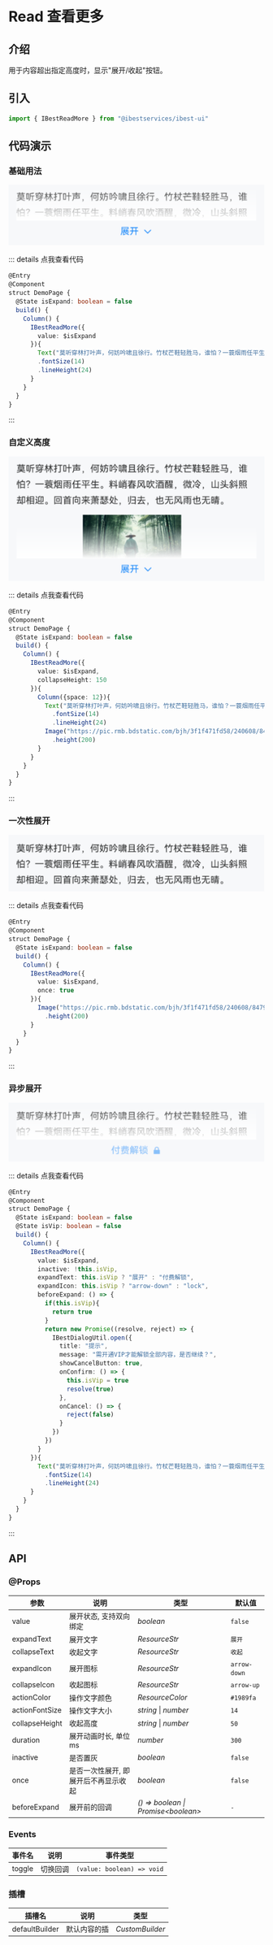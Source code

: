 # Read 查看更多

## 介绍

用于内容超出指定高度时，显示"展开/收起"按钮。
 
## 引入

```ts
import { IBestReadMore } from "@ibestservices/ibest-ui"
```

## 代码演示

### 基础用法

![基础用法](./images/base.png)

::: details 点我查看代码
```ts
@Entry
@Component
struct DemoPage {
  @State isExpand: boolean = false
  build() {
    Column() {
      IBestReadMore({
        value: $isExpand
      }){
        Text("莫听穿林打叶声，何妨吟啸且徐行。竹杖芒鞋轻胜马，谁怕？一蓑烟雨任平生。料峭春风吹酒醒，微冷，山头斜照却相迎。回首向来萧瑟处，归去，也无风雨也无晴。")
        .fontSize(14)
        .lineHeight(24)
      }
    }
  }
}
```
:::

### 自定义高度

![自定义高度](./images/custom-height.png)

::: details 点我查看代码
```ts
@Entry
@Component
struct DemoPage {
  @State isExpand: boolean = false
  build() {
    Column() {
      IBestReadMore({
        value: $isExpand,
        collapseHeight: 150
      }){
        Column({space: 12}){
          Text("莫听穿林打叶声，何妨吟啸且徐行。竹杖芒鞋轻胜马，谁怕？一蓑烟雨任平生。料峭春风吹酒醒，微冷，山头斜照却相迎。回首向来萧瑟处，归去，也无风雨也无晴。")
            .fontSize(14)
            .lineHeight(24)
          Image("https://pic.rmb.bdstatic.com/bjh/3f1f471fd58/240608/84792afec007f0da44ea981f73196434.jpeg")
            .height(200)
        }
      }
    }
  }
}
```
:::

### 一次性展开

![一次性展开](./images/once.png)

::: details 点我查看代码
```ts
@Entry
@Component
struct DemoPage {
  @State isExpand: boolean = false
  build() {
    Column() {
      IBestReadMore({
        value: $isExpand,
        once: true
      }){
        Image("https://pic.rmb.bdstatic.com/bjh/3f1f471fd58/240608/84792afec007f0da44ea981f73196434.jpeg")
          .height(200)
      }
    }
  }
}
```
:::

### 异步展开

![异步展开](./images/sync.png)

::: details 点我查看代码
```ts
@Entry
@Component
struct DemoPage {
  @State isExpand: boolean = false
  @State isVip: boolean = false
  build() {
    Column() {
      IBestReadMore({
        value: $isExpand,
        inactive: !this.isVip,
        expandText: this.isVip ? "展开" : "付费解锁",
        expandIcon: this.isVip ? "arrow-down" : "lock",
        beforeExpand: () => {
          if(this.isVip){
            return true
          }
          return new Promise((resolve, reject) => {
            IBestDialogUtil.open({
              title: "提示",
              message: "需开通VIP才能解锁全部内容，是否继续？",
              showCancelButton: true,
              onConfirm: () => {
                this.isVip = true
                resolve(true)
              },
              onCancel: () => {
                reject(false)
              }
            })
          })
        }
      }){
        Text("莫听穿林打叶声，何妨吟啸且徐行。竹杖芒鞋轻胜马，谁怕？一蓑烟雨任平生。料峭春风吹酒醒，微冷，山头斜照却相迎。回首向来萧瑟处，归去，也无风雨也无晴。")
          .fontSize(14)
          .lineHeight(24)
      }
    }
  }
}
```
:::

## API

### @Props

| 参数         | 说明                                 | 类型      | 默认值     |
| ------------ | ----------------------------------- | --------- | ---------- |
| value        | 展开状态, 支持双向绑定                             | _boolean_  | `false` |
| expandText   | 展开文字                             | _ResourceStr_   | `展开` |
| collapseText | 收起文字                             | _ResourceStr_   | `收起` |
| expandIcon   | 展开图标                             | _ResourceStr_   | `arrow-down` |
| collapseIcon | 收起图标                             | _ResourceStr_   | `arrow-up` |
| actionColor  | 操作文字颜色                         | _ResourceColor_ | `#1989fa` |
| actionFontSize| 操作文字大小                        | _string_ \| _number_ | `14` |
| collapseHeight| 收起高度                            | _string_ \| _number_ | `50` |
| duration      | 展开动画时长, 单位ms                 | _number_ | `300` |
| inactive      | 是否置灰                            | _boolean_ | `false` |
| once          | 是否一次性展开, 即展开后不再显示收起   | _boolean_ | `false` |
| beforeExpand  | 展开前的回调                         | _() => boolean \| Promise\<boolean\>_ | `-` |

### Events

| 事件名      | 说明       | 事件类型                         |
| ---------- | -----------| -------------------------------- |
| toggle     | 切换回调    | `(value: boolean) => void` |

### 插槽

| 插槽名             | 说明            | 类型             |
| ------------------ | ---------------| ----------------|
| defaultBuilder     | 默认内容的插    | _CustomBuilder_ |